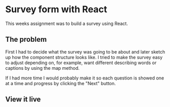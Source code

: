 # Survey form with React

This weeks assignment was to build a survey using React.

## The problem

First I had to decide what the survey was going to be about and later sketch up how the component structure looks like. I tried to make the survey easy to adjust depending on, for example, want different describing words or captions by using the map method. 

If I had more time I would probably make it so each question is showed one at a time and progress by clicking the "Next" button.


## View it live


